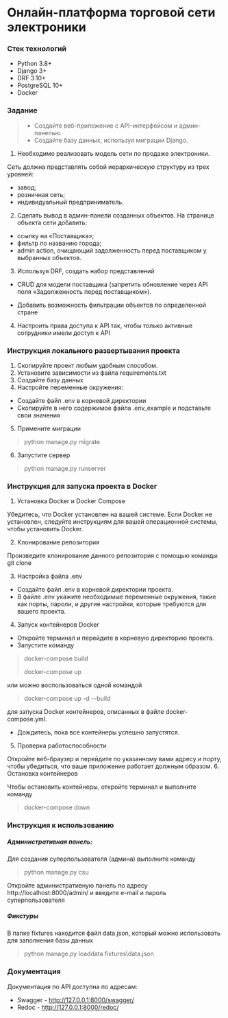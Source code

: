 # Онлайн-платформа торговой сети электроники


### Стек технологий 
- Python 3.8+
- Django 3+
- DRF 3.10+
- PostgreSQL 10+
- Docker

### Задание
> - Создайте веб-приложение с API-интерфейсом и админ-панелью.
> - Создайте базу данных, используя миграции Django.

1) Необходимо реализовать модель сети по продаже электроники.

Сеть должна представлять собой иерархическую структуру из трех уровней:
- завод;
- розничная сеть;
- индивидуальный предприниматель.

2) Сделать вывод в админ-панели созданных объектов.
На странице объекта сети добавить:

- ссылку на «Поставщика»;
- фильтр по названию города;
- admin action, очищающий задолженность перед поставщиком у выбранных объектов.
3) Используя DRF, создать набор представлений
- CRUD для модели поставщика (запретить обновление через API поля «Задолженность перед поставщиком»).

- Добавить возможность фильтрации объектов по определенной стране
4) Настроить права доступа к API так, чтобы только активные сотрудники имели доступ к API

### Инструкция локального развертывания проекта

1. Скопируйте проект любым удобным способом.
2. Установите зависимости из файла requirements.txt
3. Создайте базу данных
4. Настройте переменные окружения:
- Создайте файл .env в корневой директории
- Скопируйте в него содержимое файла .env_example и подставьте свои значения

5. Примените миграции
> python manage.py migrate
6. Запустите сервер
> python manage.py runserver

### Инструкция для запуска проекта в Docker
1. Установка Docker и Docker Compose

Убедитесь, что Docker установлен на вашей системе. Если Docker не установлен, следуйте инструкциям для вашей операционной системы, чтобы установить Docker.

2. Клонирование репозитория

Произведите клонирование данного репозитория с помощью команды git clone 
 
3. Настройка файла .env

- Создайте файл .env в корневой директории проекта.
- В файле .env укажите необходимые переменные окружения, такие как порты, пароли, и другие настройки, которые требуются для вашего проекта.

4. Запуск контейнеров Docker 
- Откройте терминал и перейдите в корневую директорию проекта.
- Запустите команду
> docker-compose build
> 
> docker-compose up

или можно воспользоваться одной командой
> docker-compose up -d --build

для запуска Docker контейнеров, описанных в файле docker-compose.yml.
- Дождитесь, пока все контейнеры успешно запустятся.

5. Проверка работоспособности

Откройте веб-браузер и перейдите по указанному вами адресу и порту, чтобы убедиться, что ваше приложение работает должным образом.
6. Остановка контейнеров

Чтобы остановить контейнеры, откройте терминал и выполните команду
> docker-compose down
 
### Инструкция к использованию
#####  Административная панель:

Для создания суперпользователя (админа) выполните команду

> python manage.py csu

Откройте административную панель по адресу http://localhost:8000/admin/ и введите e-mail и пароль суперпользователя
#####  Фикстуры

В папке fixtures находится файл data.json, который можно использовать для заполнения базы данных

> python manage.py loaddata fixtures\data.json

### Документация
Документация по API доступна по адресам:

- Swagger - http://127.0.0.1:8000/swagger/
- Redoc - http://127.0.0.1:8000/redoc/
